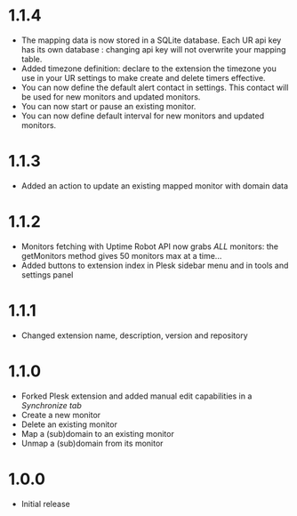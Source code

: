 # 1.1.4

* The mapping data is now stored in a SQLite database. Each UR api key has its own database : changing api key will not overwrite your mapping table.
* Added timezone definition: declare to the extension the timezone you use in your UR settings to make create and delete timers effective.
* You can now define the default alert contact in settings. This contact will be used for new monitors and updated monitors.
* You can now start or pause an existing monitor.
* You can now define default interval for new monitors and updated monitors.

# 1.1.3

* Added an action to update an existing mapped monitor with domain data

# 1.1.2

* Monitors fetching with Uptime Robot API now grabs *ALL* monitors: the getMonitors method gives 50 monitors max at a time...
* Added buttons to extension index in Plesk sidebar menu and in tools and settings panel

# 1.1.1

* Changed extension name, description, version and repository

# 1.1.0

* Forked Plesk extension and added manual edit capabilities in a *Synchronize tab*
* Create a new monitor
* Delete an existing monitor
* Map a (sub)domain to an existing monitor
* Unmap a (sub)domain from its monitor

# 1.0.0

* Initial release
